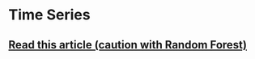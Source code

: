 # Time Series

## [Read this article (caution with Random Forest)](https://medium.com/datadriveninvestor/why-wont-time-series-data-and-random-forests-work-very-well-together-3c9f7b271631)
